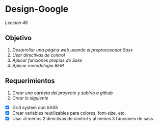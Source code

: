 # Design-Google
_Leccion 46_

## Objetivo
1. *Desarrollar una página web usando el preprocesador Sass*
2. *Usar directivas de control*
3. *Aplicar funciones propias de Sass*
4. *Aplicar metodología BEM*

## Requerimientos
1. *Crear una carpeta del proyecto y subirlo a github*
2. *Crear lo siguiente*
 - [x] Grid system con SASS
 - [x] Crear variables reutilizables para colores, font-size, etc.
 - [x] Usar al menos 2 directivas de control y al menos 3 funciones de sass.

